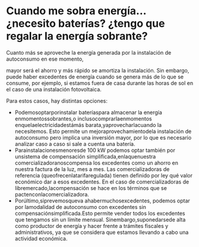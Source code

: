 # Cuando me sobra energía... ¿necesito baterías? ¿tengo que regalar la energía sobrante?

Cuanto más se aproveche la energía generada por la instalación de autoconsumo en ese momento,

mayor será el ahorro y más rápido se amortiza la instalación. Sin embargo, puede haber excedentes de
energía cuando se genera más de lo que se consume, por ejemplo, si estamos fuera de casa durante las
horas de sol en el caso de una instalación fotovoltaica.

Para estos casos, hay distintas opciones:

- Podemosoptarporinstalar
  bateríaspara almacenar la energía
  enmomentossobrantes,o
  inclusocomprarlaenmomentos
  enquelaelectricidadestámás
  barata,yaprovecharlacuando
  la necesitemos. Esto permite un
  mejoraprovechamientodela
  instalación de autoconsumo pero
  implica una inversión mayor, por
  lo que es necesario analizar caso a
  caso si sale a cuenta una batería.
- Parainstalacionesmenoresde
  100 kW podemos optar también
  por unsistema de compensación
  simplificada,enlaquenuestra
  comercializadoranoscompensa
  los excedentes como un ahorro en
  nuestra factura de la luz, mes a mes.
  Las comercializadoras de referencia
  (queofrecenlatarifaregulada)
  tienen definido por ley qué valor
  económico dar a esos excedentes.
  En el caso de comercializadoras de
  libremercado,lacompensación
  se hace en los términos que se
  pactenconlacomercializadora.
- Porúltimo,siprevemosqueva
  ahabermuchosexcedentes,
  podemos optar por lamodalidad de
  autoconsumo con excedentes sin
  compensaciónsimplificada.Esto
  permite vender todos los excedentes
  que tengamos sin un límite mensual.
  Sinembargo,suponedarsede
  alta como productor de energía y
  hacer frente a trámites fiscales y
  administrativos, ya que se considera
  que estamos llevando a cabo una
  actividad económica.
